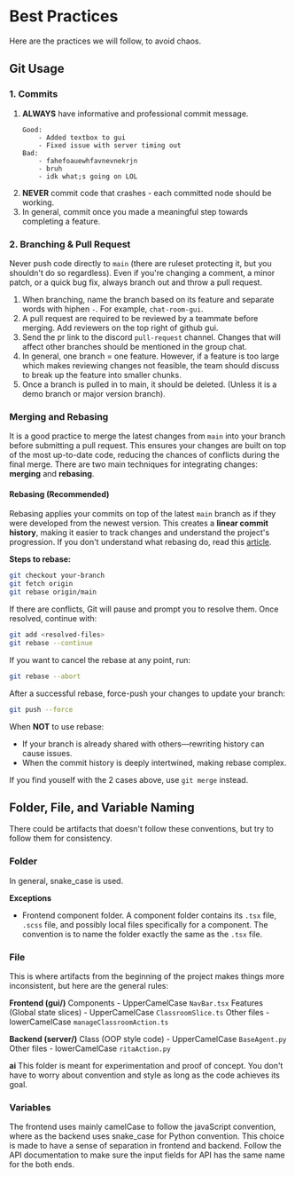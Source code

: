 # Best Practices

Here are the practices we will follow, to avoid chaos.

## Git Usage

### 1. Commits

1. **ALWAYS** have informative and professional commit message.
   ```
   Good:
       - Added textbox to gui
       - Fixed issue with server timing out
   Bad:
       - fahefoauewhfavnevnekrjn
       - bruh
       - idk what;s going on LOL
   ```
2. **NEVER** commit code that crashes - each committed node should be working.
3. In general, commit once you made a meaningful step towards completing a feature.

### 2. Branching & Pull Request

Never push code directly to `main` (there are ruleset protecting it, but you shouldn't do so regardless). Even if you're changing a comment, a minor patch, or a quick bug fix, always branch out and throw a pull request.

1. When branching, name the branch based on its feature and separate words with hiphen `-`. For example, `chat-room-gui`.
2. A pull request are required to be reviewed by a teammate before merging. Add reviewers on the top right of github gui.
3. Send the pr link to the discord `pull-request` channel. Changes that will affect other branches should be mentioned in the group chat.
4. In general, one branch = one feature. However, if a feature is too large which makes reviewing changes not feasible, the team should discuss to break up the feature into smaller chunks.
5. Once a branch is pulled in to main, it should be deleted. (Unless it is a demo branch or major version branch).

### Merging and Rebasing

It is a good practice to merge the latest changes from `main` into your branch before submitting a pull request. This ensures your changes are built on top of the most up-to-date code, reducing the chances of conflicts during the final merge. There are two main techniques for integrating changes: **merging** and **rebasing**.

#### Rebasing (Recommended)

Rebasing applies your commits on top of the latest `main` branch as if they were developed from the newest version. This creates a **linear commit history**, making it easier to track changes and understand the project's progression. If you don't understand what rebasing do, read this [article](https://git-scm.com/docs/git-rebase).

**Steps to rebase:**

```sh
git checkout your-branch
git fetch origin
git rebase origin/main
```

If there are conflicts, Git will pause and prompt you to resolve them. Once resolved, continue with:

```sh
git add <resolved-files>
git rebase --continue
```

If you want to cancel the rebase at any point, run:

```sh
git rebase --abort
```

After a successful rebase, force-push your changes to update your branch:

```sh
git push --force
```

When **NOT** to use rebase:

- If your branch is already shared with others—rewriting history can cause issues.
- When the commit history is deeply intertwined, making rebase complex.

If you find youself with the 2 cases above, use `git merge` instead.

## Folder, File, and Variable Naming

There could be artifacts that doesn't follow these conventions, but try to follow them for consistency.

### Folder

In general, snake_case is used.

**Exceptions**

- Frontend component folder. A component folder contains its `.tsx` file, `.scss` file, and possibly local files specifically for a component. The convention is to name the folder exactly the same as the `.tsx` file.

### File

This is where artifacts from the beginning of the project makes things more inconsistent, but here are the general rules:

**Frontend (gui/)**
Components - UpperCamelCase `NavBar.tsx`
Features (Global state slices) - UpperCamelCase `ClassroomSlice.ts`
Other files - lowerCamelCase `manageClassroomAction.ts`

**Backend (server/)**
Class (OOP style code) - UpperCamelCase `BaseAgent.py`
Other files - lowerCamelCase `ritaAction.py`

**ai**
This folder is meant for experimentation and proof of concept. You don't have to worry about convention and style as long as the code achieves its goal.

### Variables

The frontend uses mainly camelCase to follow the javaScript convention, where as the backend uses snake_case for Python convention. This choice is made to have a sense of separation in frontend and backend. Follow the API documentation to make sure the input fields for API has the same name for the both ends.
